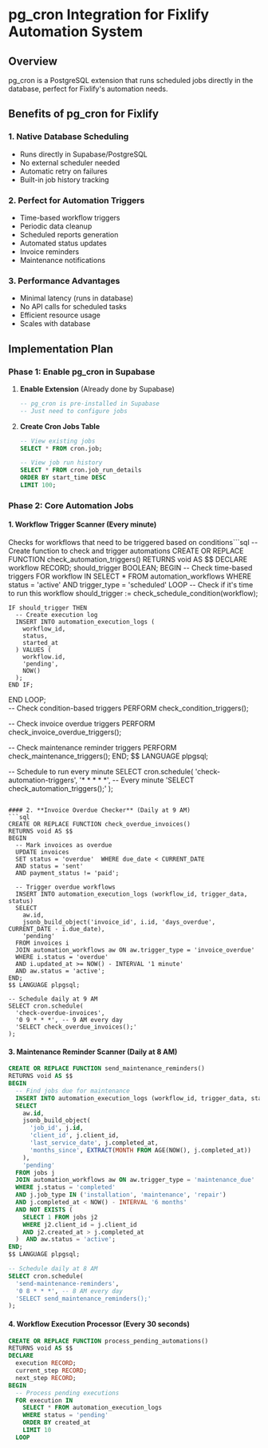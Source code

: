 # pg_cron Integration for Fixlify Automation System

## Overview
pg_cron is a PostgreSQL extension that runs scheduled jobs directly in the database, perfect for Fixlify's automation needs.

## Benefits of pg_cron for Fixlify

### 1. **Native Database Scheduling**
- Runs directly in Supabase/PostgreSQL
- No external scheduler needed
- Automatic retry on failures
- Built-in job history tracking

### 2. **Perfect for Automation Triggers**
- Time-based workflow triggers
- Periodic data cleanup
- Scheduled reports generation
- Automated status updates
- Invoice reminders
- Maintenance notifications

### 3. **Performance Advantages**
- Minimal latency (runs in database)
- No API calls for scheduled tasks
- Efficient resource usage
- Scales with database
## Implementation Plan

### Phase 1: Enable pg_cron in Supabase

1. **Enable Extension** (Already done by Supabase)
   ```sql
   -- pg_cron is pre-installed in Supabase
   -- Just need to configure jobs
   ```

2. **Create Cron Jobs Table**
   ```sql
   -- View existing jobs
   SELECT * FROM cron.job;
   
   -- View job run history
   SELECT * FROM cron.job_run_details 
   ORDER BY start_time DESC 
   LIMIT 100;
   ```

### Phase 2: Core Automation Jobs

#### 1. **Workflow Trigger Scanner** (Every minute)
Checks for workflows that need to be triggered based on conditions```sql
-- Create function to check and trigger automations
CREATE OR REPLACE FUNCTION check_automation_triggers()
RETURNS void AS $$
DECLARE
  workflow RECORD;
  should_trigger BOOLEAN;
BEGIN
  -- Check time-based triggers
  FOR workflow IN 
    SELECT * FROM automation_workflows 
    WHERE status = 'active' 
    AND trigger_type = 'scheduled'
  LOOP
    -- Check if it's time to run this workflow
    should_trigger := check_schedule_condition(workflow);
    
    IF should_trigger THEN
      -- Create execution log
      INSERT INTO automation_execution_logs (
        workflow_id,
        status,
        started_at
      ) VALUES (
        workflow.id,
        'pending',
        NOW()
      );
    END IF;
  END LOOP;  
  -- Check condition-based triggers
  PERFORM check_condition_triggers();
  
  -- Check invoice overdue triggers
  PERFORM check_invoice_overdue_triggers();
  
  -- Check maintenance reminder triggers
  PERFORM check_maintenance_triggers();
END;
$$ LANGUAGE plpgsql;

-- Schedule to run every minute
SELECT cron.schedule(
  'check-automation-triggers',
  '* * * * *', -- Every minute
  'SELECT check_automation_triggers();'
);
```

#### 2. **Invoice Overdue Checker** (Daily at 9 AM)
```sql
CREATE OR REPLACE FUNCTION check_overdue_invoices()
RETURNS void AS $$
BEGIN
  -- Mark invoices as overdue
  UPDATE invoices 
  SET status = 'overdue'  WHERE due_date < CURRENT_DATE 
  AND status = 'sent'
  AND payment_status != 'paid';
  
  -- Trigger overdue workflows
  INSERT INTO automation_execution_logs (workflow_id, trigger_data, status)
  SELECT 
    aw.id,
    jsonb_build_object('invoice_id', i.id, 'days_overdue', CURRENT_DATE - i.due_date),
    'pending'
  FROM invoices i
  JOIN automation_workflows aw ON aw.trigger_type = 'invoice_overdue'
  WHERE i.status = 'overdue'
  AND i.updated_at >= NOW() - INTERVAL '1 minute'
  AND aw.status = 'active';
END;
$$ LANGUAGE plpgsql;

-- Schedule daily at 9 AM
SELECT cron.schedule(
  'check-overdue-invoices',
  '0 9 * * *', -- 9 AM every day
  'SELECT check_overdue_invoices();'
);
```
#### 3. **Maintenance Reminder Scanner** (Daily at 8 AM)
```sql
CREATE OR REPLACE FUNCTION send_maintenance_reminders()
RETURNS void AS $$
BEGIN
  -- Find jobs due for maintenance
  INSERT INTO automation_execution_logs (workflow_id, trigger_data, status)
  SELECT 
    aw.id,
    jsonb_build_object(
      'job_id', j.id,
      'client_id', j.client_id,
      'last_service_date', j.completed_at,
      'months_since', EXTRACT(MONTH FROM AGE(NOW(), j.completed_at))
    ),
    'pending'
  FROM jobs j
  JOIN automation_workflows aw ON aw.trigger_type = 'maintenance_due'
  WHERE j.status = 'completed'
  AND j.job_type IN ('installation', 'maintenance', 'repair')
  AND j.completed_at < NOW() - INTERVAL '6 months'
  AND NOT EXISTS (
    SELECT 1 FROM jobs j2 
    WHERE j2.client_id = j.client_id 
    AND j2.created_at > j.completed_at
  )  AND aw.status = 'active';
END;
$$ LANGUAGE plpgsql;

-- Schedule daily at 8 AM
SELECT cron.schedule(
  'send-maintenance-reminders',
  '0 8 * * *', -- 8 AM every day
  'SELECT send_maintenance_reminders();'
);
```

#### 4. **Workflow Execution Processor** (Every 30 seconds)
```sql
CREATE OR REPLACE FUNCTION process_pending_automations()
RETURNS void AS $$
DECLARE
  execution RECORD;
  current_step RECORD;
  next_step RECORD;
BEGIN
  -- Process pending executions
  FOR execution IN 
    SELECT * FROM automation_execution_logs 
    WHERE status = 'pending'
    ORDER BY created_at
    LIMIT 10
  LOOP